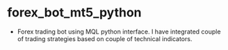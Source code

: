 # forex_bot_mt5_python
- Forex trading bot using MQL python interface. I have integrated couple of trading strategies based on couple of technical indicators. 
